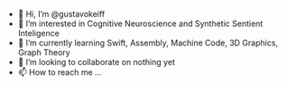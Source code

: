 - 👋 Hi, I’m @gustavokeiff
- 👀 I’m interested in Cognitive Neuroscience and Synthetic Sentient Inteligence
- 🌱 I’m currently learning Swift, Assembly, Machine Code, 3D Graphics, Graph Theory
- 💞️ I’m looking to collaborate on nothing yet
- 📫 How to reach me ...

<!---
gustavokeiff/gustavokeiff is a ✨ special ✨ repository because its `README.md` (this file) appears on your GitHub profile.
You can click the Preview link to take a look at your changes.
--->
